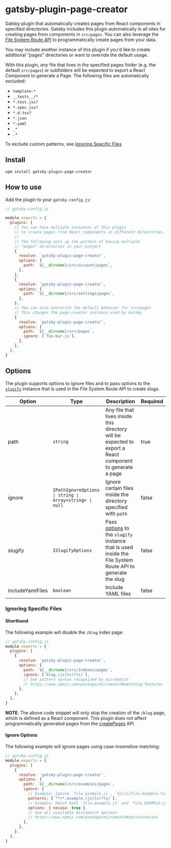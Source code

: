 # gatsby-plugin-page-creator

Gatsby plugin that automatically creates pages from React components in specified directories. Gatsby
includes this plugin automatically in all sites for creating pages from components in `src/pages`. You can also leverage the [File System Route API](https://www.gatsbyjs.com/docs/file-system-route-api/) to programmatically create pages from your data.

You may include another instance of this plugin if you'd like to create additional "pages" directories or want to override the default usage.

With this plugin, _any_ file that lives in the specified pages folder (e.g. the default `src/pages`) or subfolders will be expected to export a React Component to generate a Page. The following files are automatically excluded:

- `template-*`
- `__tests__/*`
- `*.test.jsx?`
- `*.spec.jsx?`
- `*.d.tsx?`
- `*.json`
- `*.yaml`
- `_*`
- `.*`

To exclude custom patterns, see [Ignoring Specific Files](#ignoring-specific-files)

## Install

`npm install gatsby-plugin-page-creator`

## How to use

Add the plugin to your `gatsby-config.js`:

```javascript
// gatsby-config.js

module.exports = {
  plugins: [
    // You can have multiple instances of this plugin
    // to create pages from React components in different directories.
    //
    // The following sets up the pattern of having multiple
    // "pages" directories in your project
    {
      resolve: `gatsby-plugin-page-creator`,
      options: {
        path: `${__dirname}/src/account/pages`,
      },
    },
    {
      resolve: `gatsby-plugin-page-creator`,
      options: {
        path: `${__dirname}/src/settings/pages`,
      },
    },
    // You can also overwrite the default behavior for src/pages
    // This changes the page-creator instance used by Gatsby
    {
      resolve: `gatsby-plugin-page-creator`,
      options: {
        path: `${__dirname}/src/pages`,
        ignore: [`foo-bar.js`],
      },
    },
  ],
}
```

## Options

The plugin supports options to ignore files and to pass options to the [`slugify`](https://github.com/sindresorhus/slugify) instance that is used in the File System Route API to create slugs.

| Option           | Type                                                 | Description                                                                                                                                                  | Required |
| ---------------- | ---------------------------------------------------- | ------------------------------------------------------------------------------------------------------------------------------------------------------------ | -------- |
| path             | `string`                                             | Any file that lives inside this directory will be expected to export a React component to generate a page                                                    | true     |
| ignore           | `IPathIgnoreOptions ∣ string ∣ Array<string> ∣ null` | Ignore certain files inside the directory specified with `path`                                                                                              | false    |
| slugify          | `ISlugifyOptions`                                    | Pass [options](https://github.com/sindresorhus/slugify#options) to the `slugify` instance that is used inside the File System Route API to generate the slug | false    |
| includeYamlFiles | `boolean`                                            | Include YAML files                                                                                                                                           | false    |

### Ignoring Specific Files

#### Shorthand

The following example will disable the `/blog` index page:

```javascript
// gatsby-config.js
module.exports = {
  plugins: [
    {
      resolve: `gatsby-plugin-page-creator`,
      options: {
        path: `${__dirname}/src/indexes/pages`,
        ignore: [`blog.(js|ts)?(x)`],
        // See pattern syntax recognized by micromatch
        // https://www.npmjs.com/package/micromatch#matching-features
      },
    },
  ],
}
```

**NOTE**: The above code snippet will only stop the creation of the `/blog` page, which is defined as a React component.
This plugin does not affect programmatically generated pages from the [createPages](https://www.gatsbyjs.com/docs/node-apis#createPages) API.

#### Ignore Options

The following example will ignore pages using case-insensitive matching:

```javascript
// gatsby-config.js
module.exports = {
  plugins: [
    {
      resolve: `gatsby-plugin-page-creator`,
      options: {
        path: `${__dirname}/src/examples/pages`,
        ignore: {
          // Example: Ignore `file.example.js`, `dir/s/file.example.tsx`
          patterns: [`**/*.example.(js|ts)?(x)`],
          // Example: Match both `file.example.js` and `file.EXAMPLE.js`
          options: { nocase: true },
          // See all available micromatch options
          // https://www.npmjs.com/package/micromatch#optionsnocase
        },
      },
    },
  ],
}
```
